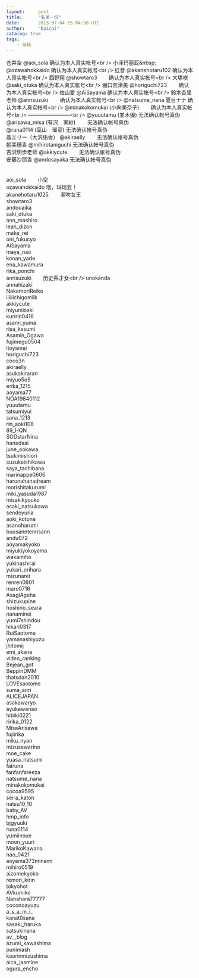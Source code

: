 ```yaml
---
layout:     post
title:      "名单一份"
date:       2013-07-04 15:04:50 UTC
author:     "baicai"
catalog: true
tags:
    - 存档
---
```


苍井空 @aoi_sola 确认为本人真实帐号&lt;br />
小泽玛丽亚&amp;nbsp;&nbsp;&nbsp;&nbsp;&nbsp;&nbsp;&nbsp; @ozawahokkaido 确认为本人真实帐号&lt;br />
红音 @akanehotaru102 确认为本人真实帐号&lt;br />
西野翔 @showtaro3&nbsp;&nbsp;&nbsp;&nbsp;&nbsp;&nbsp;&nbsp; 确认为本人真实帐号&lt;br />
大塚咲 @saki_otuka 确认为本人真实帐号&lt;br />
堀口奈津美 @horiguchi723&nbsp;&nbsp;&nbsp;&nbsp;&nbsp;&nbsp;&nbsp; 确认为本人真实帐号&lt;br />
佐山愛 @AiSayama 确认为本人真实帐号&lt;br />
鈴木杏里老师 @anrisuzuki&nbsp;&nbsp;&nbsp;&nbsp;&nbsp;&nbsp;&nbsp; 确认为本人真实帐号&lt;br />
@natsume_nana 夏目ナナ 确认为本人真实帐号&lt;br />
@minakokomukai (小向美奈子)&nbsp;&nbsp;&nbsp;&nbsp;&nbsp;&nbsp;&nbsp; 确认为本人真实帐号&lt;br />
————————&lt;br />
@yuuutamu (並木優) 无法确认帐号真伪<br />
@arisawa_misa (有沢　実紗)&nbsp;&nbsp;&nbsp;&nbsp;&nbsp;&nbsp;&nbsp; 无法确认帐号真伪<br />
@runa0114 (葉山　瑠菜) 无法确认帐号真伪<br />
晶エリー（大沢佑香） @akiraelly&nbsp;&nbsp;&nbsp;&nbsp;&nbsp;&nbsp;&nbsp; 无法确认帐号真伪<br />
朝美穗香 @mihirotaniguchi 无法确认帐号真伪<br />
吉沢明歩老师 @akkiycute&nbsp;&nbsp;&nbsp;&nbsp;&nbsp;&nbsp;&nbsp; 无法确认帐号真伪<br />
安藤沙耶香 @andosayaka 无法确认帐号真伪<br />
<br />
<br />
aoi_sola&nbsp;&nbsp;&nbsp;&nbsp;&nbsp;&nbsp;&nbsp; 小空<br />
ozawahokkaido 哦，玛瑞亚！<br />
akanehotaru1025&nbsp;&nbsp;&nbsp;&nbsp;&nbsp;&nbsp;&nbsp; 潮吹女王<br />
showtaro3<br />
andouaika<br />
saki_otuka<br />
ann_mashiro<br />
leah_dizon<br />
make_rei<br />
oni_fukucyo<br />
AiSayama<br />
maya_nao<br />
konan_yade<br />
ena_kawamura<br />
rika_ponchi<br />
anrisuzuki&nbsp;&nbsp;&nbsp;&nbsp;&nbsp;&nbsp;&nbsp; 历史系才女&lt;br />
unokanda<br />
annahizaki<br />
NakamoriReiko<br />
iiiiiichigomilk<br />
akkiycute<br />
miyumisaki<br />
kuririn0416<br />
asami_yuma<br />
risa_kasumi<br />
Asamin_Ogawa<br />
fujimegu0504<br />
itoyamei<br />
horiguchi723<br />
coco3n<br />
akiraelly<br />
asukakiraran<br />
miyuo5o5<br />
erika_1215<br />
aoyama77<br />
NOA19840112<br />
yuuutamu<br />
tatsumiyui<br />
sana_1213<br />
rin_aoki108<br />
89_HQN<br />
SODstarNina<br />
hanedaai<br />
june_ookawa<br />
tsukimishiori<br />
suzukaishikawa<br />
saya_tachibana<br />
marinappe0606<br />
harunahanadream<br />
morishitakurumi<br />
miki_yasuda1987<br />
misakikyouko<br />
asaki_natsukawa<br />
sendoyuria<br />
aoki_kotone<br />
asanoharumi<br />
buusanntennsann<br />
andu072<br />
aoyamakyoko<br />
miyukiyokoyama<br />
wakamiho<br />
yukinashirai<br />
yukari_orihara<br />
mizunarei<br />
renren0801<br />
maro0716<br />
AsagiAgeha<br />
shizukupine<br />
hoshino_seara<br />
nanaminei<br />
yumi7shindou<br />
hikari0317<br />
RuiSaotome<br />
yamanashiyuzu<br />
jhitomij<br />
emi_akane<br />
video_ranking<br />
Bejean_got<br />
BeppinDMM<br />
thatsdan2010<br />
LOVEsaotome<br />
suma_anri<br />
ALICEJAPAN<br />
asakawaryo<br />
ayukawanao<br />
hibiki0221<br />
ririka_0122<br />
MisaArisawa<br />
fujiirika<br />
miku_nyan<br />
mizusawarino<br />
moe_cake<br />
yuasa_natsumi<br />
fairuna<br />
fanfanfareeza<br />
natsume_nana<br />
minakokomukai<br />
cocoa9595<br />
seira_katoh<br />
natsu10_10<br />
baby_AV<br />
hmp_info<br />
bjgyuuki<br />
runa0114<br />
yumiinoue<br />
moon_yuuri<br />
MarikoKawana<br />
nao_0421<br />
aoyama373minami<br />
mihiro0519<br />
aizomekyoko<br />
remon_kirin<br />
tokyohot<br />
AVkumiko<br />
Nanahara77777<br />
coconoayuzu<br />
a_s_a_m_i_<br />
kanat0sana<br />
sasaki_haruka<br />
satsukinana<br />
av__blog<br />
azumi_kawashima<br />
punimash<br />
kaorinmizushima<br />
aica_jasmine<br />
ogura_encho